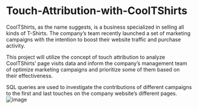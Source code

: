 # Touch-Attribution-with-CoolTShirts

CoolTShirts, as the name suggests, is a business specialized in selling all kinds of T-Shirts. The company’s team recently launched a set of marketing campaigns with the intention to boost their website traffic and purchase activity. 

This project will utilize the concept of touch attribution to analyze CoolTShirts’ page visits data and inform the company’s management team of optimize marketing campaigns and prioritize some of them based on their effectiveness. 

SQL queries are used to investigate the contributions of different campaigns to the first and last touches on the company website’s different pages. 
![image](https://github.com/ahmadammash/Touch-Attribution-with-CoolTShirts/assets/102880920/402e8e2d-f638-4715-be40-44b46d2fd31d)
